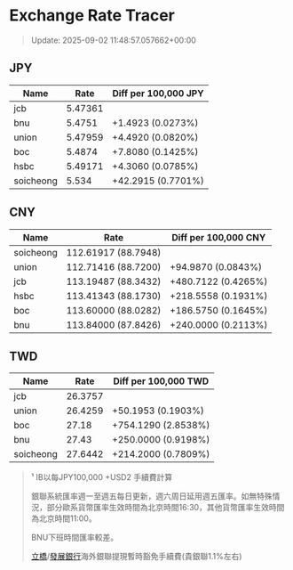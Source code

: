 # Exchange Rate Tracer

> Update: 2025-09-02 11:48:57.057662+00:00

## JPY

| Name      |    Rate | Diff per 100,000 JPY   |
|-----------|---------|------------------------|
| jcb       | 5.47361 |                        |
| bnu       | 5.4751  | +1.4923 (0.0273%)      |
| union     | 5.47959 | +4.4920 (0.0820%)      |
| boc       | 5.4874  | +7.8080 (0.1425%)      |
| hsbc      | 5.49171 | +4.3060 (0.0785%)      |
| soicheong | 5.534   | +42.2915 (0.7701%)     |

## CNY

| Name      | Rate                | Diff per 100,000 CNY   |
|-----------|---------------------|------------------------|
| soicheong | 112.61917	(88.7948) |                        |
| union     | 112.71416	(88.7200) | +94.9870 (0.0843%)     |
| jcb       | 113.19487	(88.3432) | +480.7122 (0.4265%)    |
| hsbc      | 113.41343	(88.1730) | +218.5558 (0.1931%)    |
| boc       | 113.60000	(88.0282) | +186.5750 (0.1645%)    |
| bnu       | 113.84000	(87.8426) | +240.0000 (0.2113%)    |

## TWD

| Name      |    Rate | Diff per 100,000 TWD   |
|-----------|---------|------------------------|
| jcb       | 26.3757 |                        |
| union     | 26.4259 | +50.1953 (0.1903%)     |
| boc       | 27.18   | +754.1290 (2.8538%)    |
| bnu       | 27.43   | +250.0000 (0.9198%)    |
| soicheong | 27.6442 | +214.2000 (0.7809%)    |


> ¹ IB以每JPY100,000 +USD2 手續費計算
>
> 銀聯系統匯率週一至週五每日更新，週六周日延用週五匯率。如無特殊情況，部分歐系貨幣匯率生效時間為北京時間16:30，其他貨幣匯率生效時間為北京時間11:00。
>
> BNU下班時間匯率較差。
>
> [立橋](https://www.wlbank.com.mo/uploads/ueditor/file/20181211/1544536513900230.pdf)/[發展銀行](https://www.mdb.com.mo/Service_Charges_20230728.pdf)海外銀聯提現暫時豁免手續費(貴銀聯1.1%左右)

